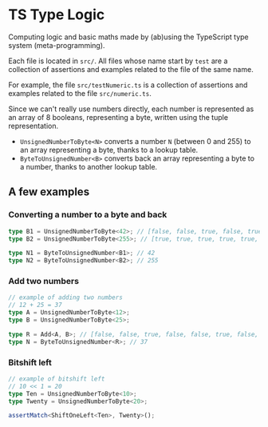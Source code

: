 # TS Type Logic

Computing logic and basic maths made by (ab)using the TypeScript type system (meta-programming).

Each file is located in `src/`. All files whose name start by `test` are a collection of assertions and examples related to the file of the same name.

For example, the file `src/testNumeric.ts` is a collection of assertions and examples related to the file `src/numeric.ts`.

Since we can't really use numbers directly, each number is represented as an array of 8 booleans, representing a byte, written using the tuple representation.

- `UnsignedNumberToByte<N>` converts a number `N` (between 0 and 255) to an array representing a byte, thanks to a lookup table.
- `ByteToUnsignedNumber<B>` converts back an array representing a byte to a number, thanks to another lookup table.

## A few examples

### Converting a number to a byte and back

```typescript
type B1 = UnsignedNumberToByte<42>; // [false, false, true, false, true, false, true, false]
type B2 = UnsignedNumberToByte<255>; // [true, true, true, true, true, true, true, true]

type N1 = ByteToUnsignedNumber<B1>; // 42
type N2 = ByteToUnsignedNumber<B2>; // 255
```

### Add two numbers

```ts
// example of adding two numbers
// 12 + 25 = 37
type A = UnsignedNumberToByte<12>;
type B = UnsignedNumberToByte<25>;

type R = Add<A, B>; // [false, false, true, false, false, true, false, true]
type N = ByteToUnsignedNumber<R>; // 37
```

### Bitshift left

```ts
// example of bitshift left
// 10 << 1 = 20
type Ten = UnsignedNumberToByte<10>;
type Twenty = UnsignedNumberToByte<20>;

assertMatch<ShiftOneLeft<Ten>, Twenty>();
```
